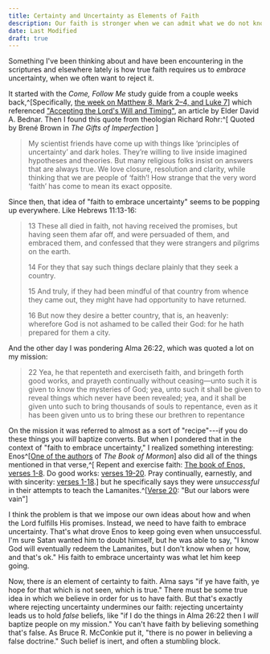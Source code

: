 ```yaml
---
title: Certainty and Uncertainty as Elements of Faith
description: Our faith is stronger when we can admit what we do not know
date: Last Modified
draft: true
---
```


Something I've been thinking about and have been encountering in the scriptures
and elsewhere lately is how true faith requires us to _embrace_ uncertainty,
when we often want to reject it.

It started with the _Come, Follow Me_ study guide from a couple weeks
back,^[Specifically, [the week on Matthew 8, Mark 2–4, and Luke 7](https://www.churchofjesuschrist.org/study/manual/come-follow-me-for-individuals-and-families-new-testament-2023/10?lang=eng)]
which referenced
["Accepting the Lord's Will and Timing"](https://www.churchofjesuschrist.org/study/liahona/2016/08/accepting-the-lords-will-and-timing?lang=eng),
an article by Elder David A. Bednar. Then I found this quote from theologian
Richard Rohr:^[ Quoted by Brené Brown in _The Gifts of Imperfection_ ]

> My scientist friends have come up with things like ‘principles of uncertainty’
> and dark holes. They’re willing to live inside imagined hypotheses and
> theories. But many religious folks insist on answers that are always true. We
> love closure, resolution and clarity, while thinking that we are people of
> ‘faith’! How strange that the very word ‘faith’ has come to mean its exact
> opposite.

Since then, that idea of "faith to embrace uncertainty" seems to be popping up
everywhere. Like Hebrews 11:13-16:

> 13 These all died in faith, not having received the promises, but having seen
> them afar off, and were persuaded of them, and embraced them, and confessed
> that they were strangers and pilgrims on the earth.
>
> 14 For they that say such
> things declare plainly that they seek a country.
>
> 15 And truly, if they had
> been mindful of that country from whence they came out, they might have had
> opportunity to have returned.
>
> 16 But now they desire a better country, that
> is, an heavenly: wherefore God is not ashamed to be called their God: for he
> hath prepared for them a city.

And the other day I was pondering Alma 26:22, which was quoted a lot on my mission:

> 22 Yea, he that repenteth and exerciseth faith, and bringeth forth good works,
> and prayeth continually without ceasing—unto such it is given to know the
> mysteries of God; yea, unto such it shall be given to reveal things which
> never have been revealed; yea, and it shall be given unto such to bring
> thousands of souls to repentance, even as it has been given unto us to bring
> these our brethren to repentance

On the mission it was referred to almost as a sort of "recipe"---if you do these
things you _will_ baptize converts. But when I pondered that in the context of
"faith to embrace uncertainty," I realized something interesting:
Enos^[[One of the authors](https://www.churchofjesuschrist.org/study/scriptures/bofm/enos/1?lang=eng)
of _The Book of Mormon_] also did all of the things mentioned in that verse,^[
Repent and exercise faith:
[The book of Enos, verses 1-8](https://www.churchofjesuschrist.org/study/scriptures/bofm/enos/1?lang=eng&id=p1-p8#p1).
Do good works:
[verses 19-20](https://www.churchofjesuschrist.org/study/scriptures/bofm/enos/1?lang=eng&id=p19-p20#p19).
Pray continually, earnestly, and with sincerity:
[verses 1-18](https://www.churchofjesuschrist.org/study/scriptures/bofm/enos/1?lang=eng&id=p1-p18#p1).]
but he specifically says they were _unsuccessful_ in their attempts to teach the
Lamanites.^[[Verse 20](https://www.churchofjesuschrist.org/study/scriptures/bofm/enos/1?lang=eng&id=p20#p20):
"But our labors were vain"]

I think the problem is that we impose our own ideas about how and when the Lord
fulfills His promises. Instead, we need to have faith to embrace uncertainty.
That's what drove Enos to keep going even when unsuccessful. I'm sure Satan
wanted him to doubt himself, but he was able to say, "I know God will eventually
redeem the Lamanites, but I don't know when or how, and that's ok." His faith to
embrace uncertainty was what let him keep going.

Now, there _is_ an element of certainty to faith. Alma says "if ye have faith,
ye hope for that which is not seen, which is true." There must be some true idea
in which we believe in order for us to have faith. But that's exactly where
rejecting uncertainty undermines our faith: rejecting uncertainty leads us to
hold _false_ beliefs, like "if I do the things in Alma 26:22 then I _will_
baptize people on my mission." You can't have faith by believing something
that's false. As Bruce R. McConkie put it, "there is no power in believing a
false doctrine." Such belief is inert, and often a stumbling block.